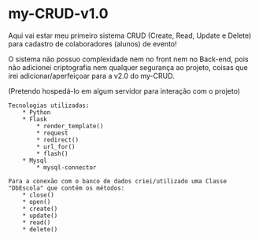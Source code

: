 # my-CRUD-v1.0
 Aqui vai estar meu primeiro sistema CRUD (Create, Read, Update e Delete)
para cadastro de colaboradores (alunos) de evento!

 O sistema não possuo complexidade nem no front nem no Back-end, pois não adicionei criptografia
nem qualquer segurança ao projeto, coisas que irei adicionar/aperfeiçoar para a v2.0 do my-CRUD.

(Pretendo hospedá-lo em algum servidor para interação com o projeto)

    Tecnologias utilizadas:
        * Python
        * Flask
            * render_template()
            * request
            * redirect()
            * url_for()
            * flash()
        * Mysql
            * mysql-connector
    
    Para a conexão com o banco de dados criei/utilizado uma Classe "DbEscola" que contém os métodos:
        * close()
        * open()
        * create()
        * update()
        * read()
        * delete()